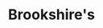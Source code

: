 ---
title: "Brookshire's"
url: /marshall/brookshires-north-east-end-boulevard/
shop: supermarket
---